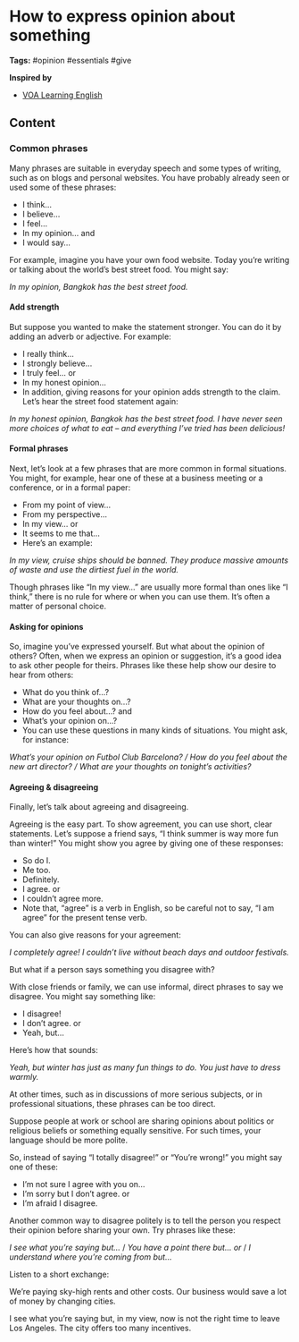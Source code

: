 # How to express opinion about something

**Tags:** #opinion #essentials #give

**Inspired by**

- [VOA Learning English](https://learningenglish.voanews.com/a/how-to-express-your-opinions-in-english/4755937.html)

## Content

### Common phrases

Many phrases are suitable in everyday speech and some types of writing, such as on blogs and personal websites. You have probably already seen or used some of these phrases:

  - I think…
  - I believe…
  - I feel…
  - In my opinion… and
  - I would say…

For example, imagine you have your own food website. Today you’re writing or talking about the world’s best street food. You might say:

_In my opinion, Bangkok has the best street food._

#### Add strength

But suppose you wanted to make the statement stronger. You can do it by adding an adverb or adjective. For example:

- I really think…
- I strongly believe…
- I truly feel… or
- In my honest opinion…
- In addition, giving reasons for your opinion adds strength to the claim. Let’s hear the street food statement again:

_In my honest opinion, Bangkok has the best street food. I have never seen more choices of what to eat – and everything I’ve tried has been delicious!_

#### Formal phrases

Next, let’s look at a few phrases that are more common in formal situations. You might, for example, hear one of these at a business meeting or a conference, or in a formal paper:

- From my point of view…
- From my perspective…
- In my view… or
- It seems to me that…
- Here’s an example:

_In my view, cruise ships should be banned. They produce massive amounts of waste and use the dirtiest fuel in the world._

Though phrases like “In my view…” are usually more formal than ones like “I think,” there is no rule for where or when you can use them. It’s often a matter of personal choice.

#### Asking for opinions

So, imagine you’ve expressed yourself. But what about the opinion of others? Often, when we express an opinion or suggestion, it’s a good idea to ask other people for theirs. Phrases like these help show our desire to hear from others:

- What do you think of…?
- What are your thoughts on…?
- How do you feel about…? and
- What’s your opinion on…?
- You can use these questions in many kinds of situations. You might ask, for instance:

_What’s your opinion on Futbol Club Barcelona? /
How do you feel about the new art director? /
What are your thoughts on tonight’s activities?_

#### Agreeing & disagreeing

Finally, let’s talk about agreeing and disagreeing.

Agreeing is the easy part. To show agreement, you can use short, clear statements. Let’s suppose a friend says, “I think summer is way more fun than winter!” You might show you agree by giving one of these responses:

- So do I.
- Me too.
- Definitely.
- I agree. or
- I couldn’t agree more.
- Note that, “agree” is a verb in English, so be careful not to say, “I am agree” for the present tense verb.

You can also give reasons for your agreement:

_I completely agree! I couldn’t live without beach days and outdoor festivals._

But what if a person says something you disagree with?

With close friends or family, we can use informal, direct phrases to say we disagree. You might say something like:

- I disagree!
- I don’t agree. or
- Yeah, but…

Here’s how that sounds:

_Yeah, but winter has just as many fun things to do. You just have to dress warmly._

At other times, such as in discussions of more serious subjects, or in professional situations, these phrases can be too direct.

Suppose people at work or school are sharing opinions about politics or religious beliefs or something equally sensitive. For such times, your language should be more polite.

So, instead of saying “I totally disagree!” or “You’re wrong!” you might say one of these:

- I’m not sure I agree with you on…
- I’m sorry but I don’t agree. or
- I’m afraid I disagree.

Another common way to disagree politely is to tell the person you respect their opinion before sharing your own. Try phrases like these:

_I see what you’re saying but…_ /
_You have a point there but… or_ /
_I understand where you’re coming from but…_

Listen to a short exchange:

We’re paying sky-high rents and other costs. Our business would save a lot of money by changing cities.

I see what you’re saying but, in my view, now is not the right time to leave Los Angeles. The city offers too many incentives.



